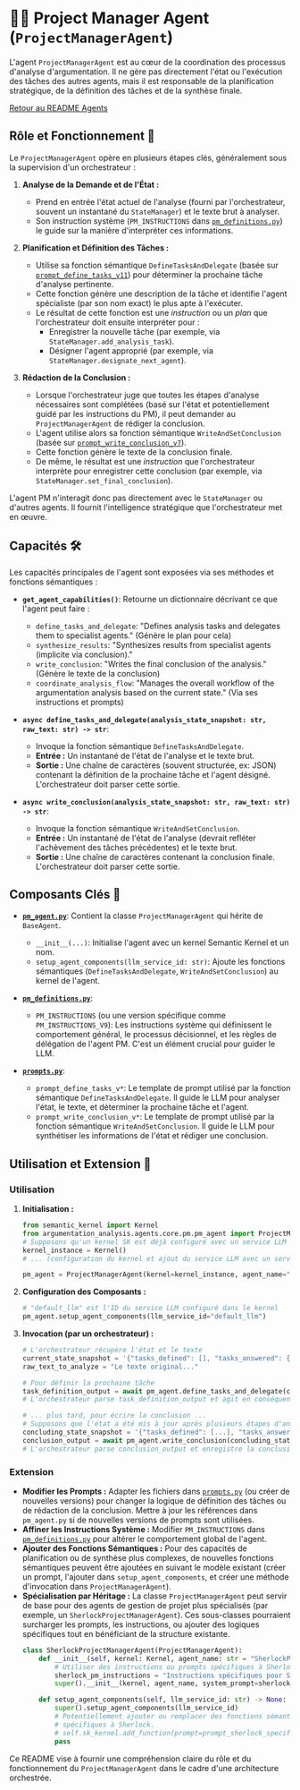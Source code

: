 # 🧑‍🏫 Project Manager Agent (`ProjectManagerAgent`)

L'agent `ProjectManagerAgent` est au cœur de la coordination des processus d'analyse d'argumentation. Il ne gère pas directement l'état ou l'exécution des tâches des autres agents, mais il est responsable de la planification stratégique, de la définition des tâches et de la synthèse finale.

[Retour au README Agents](../README.md)

## Rôle et Fonctionnement 🎯

Le `ProjectManagerAgent` opère en plusieurs étapes clés, généralement sous la supervision d'un orchestrateur :

1.  **Analyse de la Demande et de l'État :**
    *   Prend en entrée l'état actuel de l'analyse (fourni par l'orchestrateur, souvent un instantané du `StateManager`) et le texte brut à analyser.
    *   Son instruction système (`PM_INSTRUCTIONS` dans [`pm_definitions.py`](./pm_definitions.py:0)) le guide sur la manière d'interpréter ces informations.

2.  **Planification et Définition des Tâches :**
    *   Utilise sa fonction sémantique `DefineTasksAndDelegate` (basée sur [`prompt_define_tasks_v11`](./prompts.py:0)) pour déterminer la prochaine tâche d'analyse pertinente.
    *   Cette fonction génère une description de la tâche et identifie l'agent spécialiste (par son nom exact) le plus apte à l'exécuter.
    *   Le résultat de cette fonction est une *instruction* ou un *plan* que l'orchestrateur doit ensuite interpréter pour :
        *   Enregistrer la nouvelle tâche (par exemple, via `StateManager.add_analysis_task`).
        *   Désigner l'agent approprié (par exemple, via `StateManager.designate_next_agent`).

3.  **Rédaction de la Conclusion :**
    *   Lorsque l'orchestrateur juge que toutes les étapes d'analyse nécessaires sont complétées (basé sur l'état et potentiellement guidé par les instructions du PM), il peut demander au `ProjectManagerAgent` de rédiger la conclusion.
    *   L'agent utilise alors sa fonction sémantique `WriteAndSetConclusion` (basée sur [`prompt_write_conclusion_v7`](./prompts.py:0)).
    *   Cette fonction génère le texte de la conclusion finale.
    *   De même, le résultat est une *instruction* que l'orchestrateur interprète pour enregistrer cette conclusion (par exemple, via `StateManager.set_final_conclusion`).

L'agent PM n'interagit donc pas directement avec le `StateManager` ou d'autres agents. Il fournit l'intelligence stratégique que l'orchestrateur met en œuvre.

## Capacités 🛠️

Les capacités principales de l'agent sont exposées via ses méthodes et fonctions sémantiques :

*   **`get_agent_capabilities()`**: Retourne un dictionnaire décrivant ce que l'agent peut faire :
    *   `define_tasks_and_delegate`: "Defines analysis tasks and delegates them to specialist agents." (Génère le plan pour cela)
    *   `synthesize_results`: "Synthesizes results from specialist agents (implicite via conclusion)."
    *   `write_conclusion`: "Writes the final conclusion of the analysis." (Génère le texte de la conclusion)
    *   `coordinate_analysis_flow`: "Manages the overall workflow of the argumentation analysis based on the current state." (Via ses instructions et prompts)

*   **`async define_tasks_and_delegate(analysis_state_snapshot: str, raw_text: str) -> str`**:
    *   Invoque la fonction sémantique `DefineTasksAndDelegate`.
    *   **Entrée :** Un instantané de l'état de l'analyse et le texte brut.
    *   **Sortie :** Une chaîne de caractères (souvent structurée, ex: JSON) contenant la définition de la prochaine tâche et l'agent désigné. L'orchestrateur doit parser cette sortie.

*   **`async write_conclusion(analysis_state_snapshot: str, raw_text: str) -> str`**:
    *   Invoque la fonction sémantique `WriteAndSetConclusion`.
    *   **Entrée :** Un instantané de l'état de l'analyse (devrait refléter l'achèvement des tâches précédentes) et le texte brut.
    *   **Sortie :** Une chaîne de caractères contenant la conclusion finale. L'orchestrateur doit parser cette sortie.

## Composants Clés 🧩

*   **[`pm_agent.py`](./pm_agent.py:0)**: Contient la classe `ProjectManagerAgent` qui hérite de `BaseAgent`.
    *   `__init__(...)`: Initialise l'agent avec un kernel Semantic Kernel et un nom.
    *   `setup_agent_components(llm_service_id: str)`: Ajoute les fonctions sémantiques (`DefineTasksAndDelegate`, `WriteAndSetConclusion`) au kernel de l'agent.

*   **[`pm_definitions.py`](./pm_definitions.py:0)**:
    *   `PM_INSTRUCTIONS` (ou une version spécifique comme `PM_INSTRUCTIONS_V9`): Les instructions système qui définissent le comportement général, le processus décisionnel, et les règles de délégation de l'agent PM. C'est un élément crucial pour guider le LLM.

*   **[`prompts.py`](./prompts.py:0)**:
    *   `prompt_define_tasks_v*`: Le template de prompt utilisé par la fonction sémantique `DefineTasksAndDelegate`. Il guide le LLM pour analyser l'état, le texte, et déterminer la prochaine tâche et l'agent.
    *   `prompt_write_conclusion_v*`: Le template de prompt utilisé par la fonction sémantique `WriteAndSetConclusion`. Il guide le LLM pour synthétiser les informations de l'état et rédiger une conclusion.

## Utilisation et Extension 🚀

### Utilisation

1.  **Initialisation :**
    ```python
    from semantic_kernel import Kernel
    from argumentation_analysis.agents.core.pm.pm_agent import ProjectManagerAgent
    # Supposons qu'un kernel SK est déjà configuré avec un service LLM
    kernel_instance = Kernel() 
    # ... (configuration du kernel et ajout du service LLM avec un service_id, ex: "default_llm")

    pm_agent = ProjectManagerAgent(kernel=kernel_instance, agent_name="MyPMAgent")
    ```

2.  **Configuration des Composants :**
    ```python
    # "default_llm" est l'ID du service LLM configuré dans le kernel
    pm_agent.setup_agent_components(llm_service_id="default_llm") 
    ```

3.  **Invocation (par un orchestrateur) :**
    ```python
    # L'orchestrateur récupère l'état et le texte
    current_state_snapshot = '{"tasks_defined": [], "tasks_answered": {}, "final_conclusion": null}' # Exemple
    raw_text_to_analyze = "Le texte original..."

    # Pour définir la prochaine tâche
    task_definition_output = await pm_agent.define_tasks_and_delegate(current_state_snapshot, raw_text_to_analyze)
    # L'orchestrateur parse task_definition_output et agit en conséquence (MAJ StateManager, appel autre agent)

    # ... plus tard, pour écrire la conclusion ...
    # Supposons que l'état a été mis à jour après plusieurs étapes d'analyse
    concluding_state_snapshot = '{"tasks_defined": [...], "tasks_answered": {...}, "final_conclusion": null}' # Exemple
    conclusion_output = await pm_agent.write_conclusion(concluding_state_snapshot, raw_text_to_analyze)
    # L'orchestrateur parse conclusion_output et enregistre la conclusion (via StateManager)
    ```

### Extension

*   **Modifier les Prompts :** Adapter les fichiers dans [`prompts.py`](./prompts.py:0) (ou créer de nouvelles versions) pour changer la logique de définition des tâches ou de rédaction de la conclusion. Mettre à jour les références dans `pm_agent.py` si de nouvelles versions de prompts sont utilisées.
*   **Affiner les Instructions Système :** Modifier `PM_INSTRUCTIONS` dans [`pm_definitions.py`](./pm_definitions.py:0) pour altérer le comportement global de l'agent.
*   **Ajouter des Fonctions Sémantiques :** Pour des capacités de planification ou de synthèse plus complexes, de nouvelles fonctions sémantiques peuvent être ajoutées en suivant le modèle existant (créer un prompt, l'ajouter dans `setup_agent_components`, et créer une méthode d'invocation dans `ProjectManagerAgent`).
*   **Spécialisation par Héritage :** La classe `ProjectManagerAgent` peut servir de base pour des agents de gestion de projet plus spécialisés (par exemple, un `SherlockProjectManagerAgent`). Ces sous-classes pourraient surcharger les prompts, les instructions, ou ajouter des logiques spécifiques tout en bénéficiant de la structure existante.
    ```python
    class SherlockProjectManagerAgent(ProjectManagerAgent):
        def __init__(self, kernel: Kernel, agent_name: str = "SherlockPMAgent"):
            # Utiliser des instructions ou prompts spécifiques à Sherlock
            sherlock_pm_instructions = "Instructions spécifiques pour Sherlock PM..." 
            super().__init__(kernel, agent_name, system_prompt=sherlock_pm_instructions)

        def setup_agent_components(self, llm_service_id: str) -> None:
            super().setup_agent_components(llm_service_id)
            # Potentiellement ajouter ou remplacer des fonctions sémantiques
            # spécifiques à Sherlock.
            # self.sk_kernel.add_function(prompt=prompt_sherlock_specific_task, ...)
            pass
    ```

Ce README vise à fournir une compréhension claire du rôle et du fonctionnement du `ProjectManagerAgent` dans le cadre d'une architecture orchestrée.